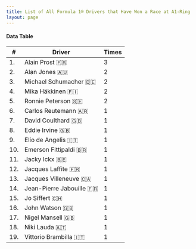 ```yaml
---
title: List of All Formula 1® Drivers that Have Won a Race at A1-Ring
layout: page
---
```


<canvas id="chart" width="400" height="180"></canvas>
<script>
var data = {
    "datasets": [
        {
            "backgroundColor": "#f3a935",
            "borderColor": "#f68639",
            "borderWidth": 1,
            "data": [
                3.0,
                2.0,
                2.0,
                2.0,
                2.0,
                1.0,
                1.0,
                1.0,
                1.0,
                1.0,
                1.0,
                1.0,
                1.0,
                1.0,
                1.0,
                1.0,
                1.0,
                1.0,
                1.0
            ],
            "label": "Times"
        }
    ],
    "labels": [
        "Alain Prost 🇫🇷",
        "Alan Jones 🇦🇺",
        "Michael Schumacher 🇩🇪",
        "Mika Häkkinen 🇫🇮",
        "Ronnie Peterson 🇸🇪",
        "Carlos Reutemann 🇦🇷",
        "David Coulthard 🇬🇧",
        "Eddie Irvine 🇬🇧",
        "Elio de Angelis 🇮🇹",
        "Emerson Fittipaldi 🇧🇷",
        "Jacky Ickx 🇧🇪",
        "Jacques Laffite 🇫🇷",
        "Jacques Villeneuve 🇨🇦",
        "Jean-Pierre Jabouille 🇫🇷",
        "Jo Siffert 🇨🇭",
        "John Watson 🇬🇧",
        "Nigel Mansell 🇬🇧",
        "Niki Lauda 🇦🇹",
        "Vittorio Brambilla 🇮🇹"
    ]
};
var options = {
  legend: {
    display: false
  },
  scales: {
    xAxes: [{
      ticks: {
        beginAtZero: true,
        maxRotation: 180
      }
    }],
    yAxes: [{
      ticks: {
        beginAtZero: true
      }
    }]
  }
};
new Chart("chart", {
    data: data,
    type: 'bar',
    options: options
});
</script>



#### Data Table

| # | Driver | Times |
|--|--|--|
| 1. | Alain Prost 🇫🇷 | 3 |
| 2. | Alan Jones 🇦🇺 | 2 |
| 3. | Michael Schumacher 🇩🇪 | 2 |
| 4. | Mika Häkkinen 🇫🇮 | 2 |
| 5. | Ronnie Peterson 🇸🇪 | 2 |
| 6. | Carlos Reutemann 🇦🇷 | 1 |
| 7. | David Coulthard 🇬🇧 | 1 |
| 8. | Eddie Irvine 🇬🇧 | 1 |
| 9. | Elio de Angelis 🇮🇹 | 1 |
| 10. | Emerson Fittipaldi 🇧🇷 | 1 |
| 11. | Jacky Ickx 🇧🇪 | 1 |
| 12. | Jacques Laffite 🇫🇷 | 1 |
| 13. | Jacques Villeneuve 🇨🇦 | 1 |
| 14. | Jean-Pierre Jabouille 🇫🇷 | 1 |
| 15. | Jo Siffert 🇨🇭 | 1 |
| 16. | John Watson 🇬🇧 | 1 |
| 17. | Nigel Mansell 🇬🇧 | 1 |
| 18. | Niki Lauda 🇦🇹 | 1 |
| 19. | Vittorio Brambilla 🇮🇹 | 1 |
